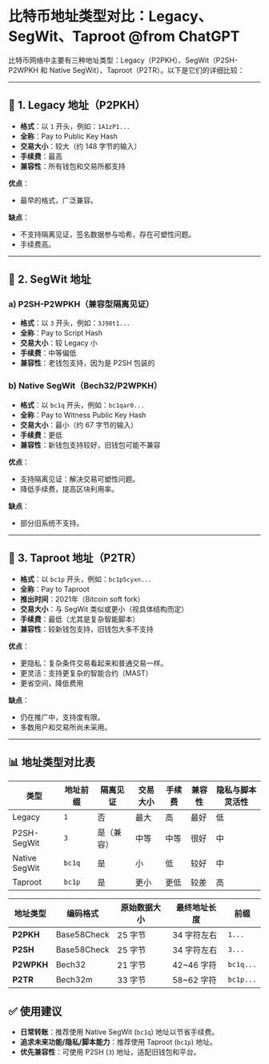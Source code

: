 # 比特币地址类型对比：Legacy、SegWit、Taproot  @from ChatGPT

比特币网络中主要有三种地址类型：Legacy（P2PKH）、SegWit（P2SH-P2WPKH 和 Native SegWit）、Taproot（P2TR）。以下是它们的详细比较：

---

## 📌 1. Legacy 地址（P2PKH）

- **格式**：以 `1` 开头，例如：`1A1zP1...`
- **全称**：Pay to Public Key Hash
- **交易大小**：较大（约 148 字节的输入）
- **手续费**：最高
- **兼容性**：所有钱包和交易所都支持

**优点**：
- 最早的格式，广泛兼容。

**缺点**：
- 不支持隔离见证，签名数据参与哈希，存在可塑性问题。
- 手续费高。

---

## 📌 2. SegWit 地址

### a) P2SH-P2WPKH（兼容型隔离见证）

- **格式**：以 `3` 开头，例如：`3J98t1...`
- **全称**：Pay to Script Hash
- **交易大小**：较 Legacy 小
- **手续费**：中等偏低
- **兼容性**：老钱包支持，因为是 P2SH 包装的

### b) Native SegWit（Bech32/P2WPKH）

- **格式**：以 `bc1q` 开头，例如：`bc1qar0...`
- **全称**：Pay to Witness Public Key Hash
- **交易大小**：最小（约 67 字节的输入）
- **手续费**：更低
- **兼容性**：新钱包支持较好，旧钱包可能不兼容

**优点**：
- 支持隔离见证：解决交易可塑性问题。
- 降低手续费，提高区块利用率。

**缺点**：
- 部分旧系统不支持。

---

## 📌 3. Taproot 地址（P2TR）

- **格式**：以 `bc1p` 开头，例如：`bc1p5cyxn...`
- **全称**：Pay to Taproot
- **推出时间**：2021年（Bitcoin soft fork）
- **交易大小**：与 SegWit 类似或更小（视具体结构而定）
- **手续费**：最低（尤其是复杂智能脚本）
- **兼容性**：较新钱包支持，旧钱包大多不支持

**优点**：
- 更隐私：复杂条件交易看起来和普通交易一样。
- 更灵活：支持更复杂的智能合约（MAST）
- 更省空间，降低费用

**缺点**：
- 仍在推广中，支持度有限。
- 多数用户和交易所尚未采用。

---

## 📊 地址类型对比表

| 类型         | 地址前缀 | 隔离见证 | 交易大小 | 手续费 | 兼容性  | 隐私与脚本灵活性 |
|--------------|-----------|------------|------------|--------|---------|------------------|
| Legacy        | `1`       | 否         | 最大       | 高     | 最好    | 低               |
| P2SH-SegWit   | `3`       | 是（兼容） | 中等       | 中等   | 很好    | 中               |
| Native SegWit | `bc1q`    | 是         | 小         | 低     | 较好    | 中               |
| Taproot       | `bc1p`    | 是         | 更小       | 更低   | 较差    | 高               |

| **地址类型** | **编码格式** | **原始数据大小** | **最终地址长度** | **前缀** |
|-------------|-------------|----------------|----------------|--------|
| **P2PKH** | Base58Check | 25 字节 | 34 字符左右 | `1...` |
| **P2SH** | Base58Check | 25 字节 | 34 字符左右 | `3...` |
| **P2WPKH** | Bech32 | 21 字节 | 42~46 字符 | `bc1q...` |
| **P2TR** | Bech32m | 33 字节 | 58~62 字符 | `bc1p...` |


## ✅ 使用建议

- **日常转账**：推荐使用 Native SegWit (`bc1q`) 地址以节省手续费。
- **追求未来功能/隐私/脚本能力**：推荐使用 Taproot (`bc1p`) 地址。
- **优先兼容性**：可使用 P2SH (`3`) 地址，适配旧钱包和平台。
